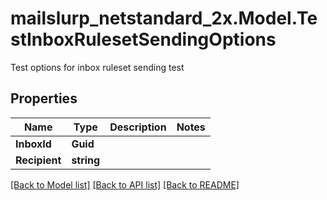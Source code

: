 # mailslurp_netstandard_2x.Model.TestInboxRulesetSendingOptions
Test options for inbox ruleset sending test

## Properties

Name | Type | Description | Notes
------------ | ------------- | ------------- | -------------
**InboxId** | **Guid** |  | 
**Recipient** | **string** |  | 

[[Back to Model list]](../README#documentation-for-models) [[Back to API list]](../README#documentation-for-api-endpoints) [[Back to README]](../README)

